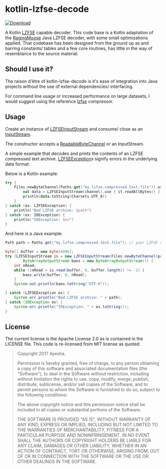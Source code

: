 # kotlin-lzfse-decode
[ ![Download](https://api.bintray.com/packages/radar-base/org.radarbase/lzfse-decode/images/download.svg) ](https://bintray.com/radar-base/org.radarbase/lzfse-decode/_latestVersion)

A Kotlin [LZFSE](https://github.com/lzfse/lzfse) capable decoder. This code base is a Kotlin adaptation of the [RagingMoose](https://github.com/horrorho/RagingMoose) Java LZFSE decoder, with some small optimizations applied. That codebase has been designed from the ground up as and barring constants/ tables and a few core routines, has little in the way of resemblance to the source material.

## Should I use it?

The raison d'être of kotlin-lzfse-decode is it's ease of integration into Java projects without the use of external dependencies/ interfacing.

For command line usage or increased performance on large datasets, I would suggest using the reference [lzfse](https://github.com/lzfse/lzfse) compressor.

## Usage

Create an instance of [LZFSEInputStream](https://github.com/RADAR-base/kotlin-lzfse-decode/blob/master/src/main/java/org/radarbase/io/lzfse/LZFSEInputStream.kt) and consume/ close as an [InputStream](https://docs.oracle.com/javase/8/docs/api/java/io/InputStream.html).

The constructor accepts a [ReadableByteChannel](https://docs.oracle.com/javase/8/docs/api/java/nio/channels/ReadableByteChannel.html) or an InputStream.

A simple example that decodes and prints the contents of an LZFSE compressed text archive. [LZFSEException](https://github.com/RADAR-base/kotlin-lzfse-decode/blob/master/src/main/java/org/radarbase/io/lzfse/LZFSEException.kt)s signify errors in the underlying data format.

Below is a Kotlin example:

```kotlin
try {
    Files.newByteChannel(Paths.get("my.lzfse.compressed.text.file")).use { channel ->
        val data = LZFSEInputStream(channel).use { it.readAllBytes() }
        println(data.toString(Charsets.UTF_8))
    }
} catch (ex: LZFSEException) {
    println("Bad LZFSE archive: $path")
} catch (ex: IOException) {
    println("IOException: $ex")
}
```

And here is a Java example:

```java
Path path = Paths.get("my.lzfse.compressed.text.file"); // your LZFSE compressed text file here

byte[] buffer = new byte[4096];
try (LZFSEInputStream is = new LZFSEInputStream(Files.newByteChannel(path));
        ByteArrayOutputStream baos = new ByteArrayOutputStream()) {
    int nRead;
    while ((nRead = is.read(buffer, 0, buffer.length)) != -1) {
        baos.write(buffer, 0, nRead);
    }
    System.out.println(baos.toString("UTF-8"));

} catch (LZFSEException ex) {
    System.err.println("Bad LZFSE archive: " + path);
} catch (IOException ex) {
    System.err.println("IOException: " + ex.toString());
}
```

## License

The current license is the Apache License 2.0 as is contained in the LICENSE file. This code is re-licensed from MIT license as quoted:

> Copyright 2017 Ayesha.
>
> Permission is hereby granted, free of charge, to any person obtaining a copy
of this software and associated documentation files (the "Software"), to deal
in the Software without restriction, including without limitation the rights
to use, copy, modify, merge, publish, distribute, sublicense, and/or sell
copies of the Software, and to permit persons to whom the Software is
furnished to do so, subject to the following conditions:
>
> The above copyright notice and this permission notice shall be included in
all copies or substantial portions of the Software.
>
> THE SOFTWARE IS PROVIDED "AS IS", WITHOUT WARRANTY OF ANY KIND, EXPRESS OR
IMPLIED, INCLUDING BUT NOT LIMITED TO THE WARRANTIES OF MERCHANTABILITY,
FITNESS FOR A PARTICULAR PURPOSE AND NONINFRINGEMENT. IN NO EVENT SHALL THE
AUTHORS OR COPYRIGHT HOLDERS BE LIABLE FOR ANY CLAIM, DAMAGES OR OTHER
LIABILITY, WHETHER IN AN ACTION OF CONTRACT, TORT OR OTHERWISE, ARISING FROM,
OUT OF OR IN CONNECTION WITH THE SOFTWARE OR THE USE OR OTHER DEALINGS IN
THE SOFTWARE.
